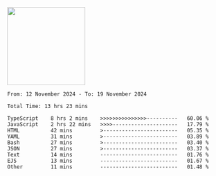 <img height="180em" src="https://github-readme-stats-eight-theta.vercel.app/api?username=bkundev&show_icons=true&theme=radical&include_all_commits=true&count_private=true"/>
<!--START_SECTION:waka-->

```all_time
From: 12 November 2024 - To: 19 November 2024

Total Time: 13 hrs 23 mins

TypeScript    8 hrs 2 mins    >>>>>>>>>>>>>>>----------   60.06 %
JavaScript    2 hrs 22 mins   >>>>---------------------   17.79 %
HTML          42 mins         >------------------------   05.35 %
YAML          31 mins         >------------------------   03.89 %
Bash          27 mins         >------------------------   03.40 %
JSON          27 mins         >------------------------   03.37 %
Text          14 mins         -------------------------   01.76 %
EJS           13 mins         -------------------------   01.67 %
Other         11 mins         -------------------------   01.48 %
```

<!--END_SECTION:waka-->